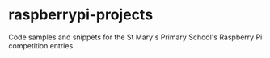 raspberrypi-projects
====================

Code samples and snippets for the St Mary's Primary School's Raspberry Pi competition entries.

